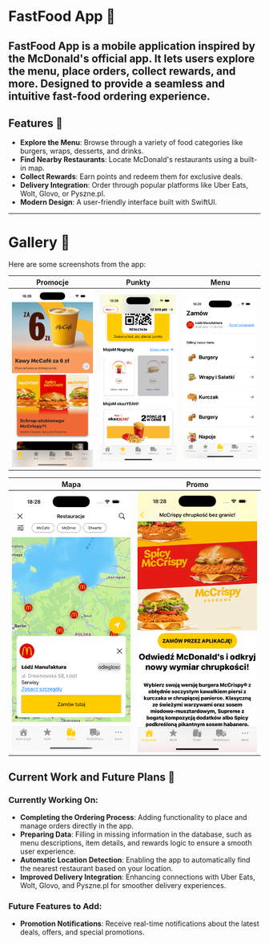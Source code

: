 # FastFood App 🍔

FastFood App is a mobile application inspired by the McDonald's official app. It lets users explore the menu, place orders, collect rewards, and more. Designed to provide a seamless and intuitive fast-food ordering experience.
---

## Features 🚀

- **Explore the Menu**: Browse through a variety of food categories like burgers, wraps, desserts, and drinks.
- **Find Nearby Restaurants**: Locate McDonald's restaurants using a built-in map.
- **Collect Rewards**: Earn points and redeem them for exclusive deals.
- **Delivery Integration**: Order through popular platforms like Uber Eats, Wolt, Glovo, or Pyszne.pl.
- **Modern Design**: A user-friendly interface built with SwiftUI.

---

# Gallery 📸

Here are some screenshots from the app:

| Promocje                              | Punkty                              | Menu                                |
|---------------------------------------|-------------------------------------|-------------------------------------|
| <img src="images/promocje.png" alt="Promocje Screen" width="300"/> | <img src="images/punkty.png" alt="Punkty Screen" width="300"/> | <img src="images/menu.png" alt="Menu Screen" width="300"/> |

| Mapa                                  | Promo                               |
|---------------------------------------|-------------------------------------|
| <img src="images/mapa.png" alt="Mapa Screen" width="300"/> | <img src="images/promo.png" alt="Promo Screen" width="300"/> |


## Current Work and Future Plans 🚀

### Currently Working On:
- **Completing the Ordering Process**: Adding functionality to place and manage orders directly in the app.
- **Preparing Data**: Filling in missing information in the database, such as menu descriptions, item details, and rewards logic to ensure a smooth user experience.
- **Automatic Location Detection**: Enabling the app to automatically find the nearest restaurant based on your location.
- **Improved Delivery Integration**: Enhancing connections with Uber Eats, Wolt, Glovo, and Pyszne.pl for smoother delivery experiences.

### Future Features to Add:
- **Promotion Notifications**: Receive real-time notifications about the latest deals, offers, and special promotions.




